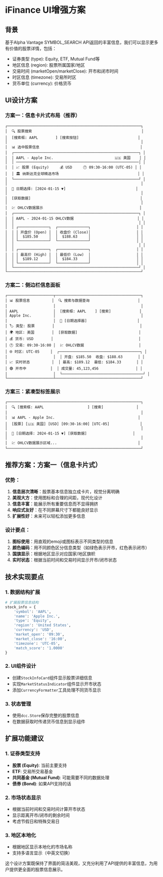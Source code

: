# iFinance UI增强方案

## 背景
基于Alpha Vantage SYMBOL_SEARCH API返回的丰富信息，我们可以显示更多有价值的股票详情，包括：
- 证券类型 (type): Equity, ETF, Mutual Fund等
- 地区信息 (region): 股票所属国家/地区
- 交易时间 (marketOpen/marketClose): 开市和闭市时间
- 时区信息 (timezone): 交易所时区
- 货币单位 (currency): 价格货币

## UI设计方案

### 方案一：信息卡片式布局（推荐）

```
┌─────────────────────────────────────────────────────────────┐
│  🔍 股票搜索                                                  │
│  [搜索框: AAPL        ] [搜索按钮]                           │
│                                                             │
│  📊 选中股票信息                                              │
│  ┌─────────────────────────────────────────────────────────┐ │
│  │ AAPL - Apple Inc.                            🇺🇸 美国    │ │
│  │ ────────────────────────────────────────────────────────│ │
│  │ 📈 股票 (Equity)     💰 USD     🕐 09:30-16:00 (UTC-05) │ │
│  │ 🏛️ 纳斯达克全球精选市场                                    │ │
│  └─────────────────────────────────────────────────────────┘ │
│                                                             │
│  📅 日期选择: [2024-01-15 ▼]                                │
│                                                             │
│  [获取数据]                                                  │
│                                                             │
│  💹 OHLCV数据展示                                            │
│  ┌─────────────────────────────────────────────────────────┐ │
│  │ AAPL - 2024-01-15 OHLCV数据                             │ │
│  │                                                         │ │
│  │ ┌──────────────┐  ┌──────────────┐                     │ │
│  │ │ 开盘价 (Open) │  │ 收盘价 (Close)│                     │ │
│  │ │  $185.50     │  │  $188.63     │                     │ │
│  │ └──────────────┘  └──────────────┘                     │ │
│  │                                                         │ │
│  │ ┌──────────────┐  ┌──────────────┐                     │ │
│  │ │ 最高价 (High) │  │ 最低价 (Low)  │                     │ │
│  │ │  $189.12     │  │  $184.33     │                     │ │
│  │ └──────────────┘  └──────────────┘                     │ │
│  └─────────────────────────────────────────────────────────┘ │
└─────────────────────────────────────────────────────────────┘
```

### 方案二：侧边栏信息面板

```
┌─────────────────────┬───────────────────────────────────────┐
│ 📊 股票信息          │  🔍 搜索与数据查询                      │
│                     │                                       │
│ AAPL                │  [搜索框: AAPL    ] [搜索]             │
│ Apple Inc.          │                                       │
│                     │  📅 [日期选择器]                       │
│ 🏷️ 类型: 股票        │                                       │
│ 🌍 地区: 美国        │  [获取数据]                            │
│ 💰 货币: USD        │                                       │
│ 🕐 交易: 09:30-16:00 │  💹 OHLCV数据                         │
│ 🌐 时区: UTC-05     │  ┌─────────────────────────────────────┐ │
│                     │  │ 开盘: $185.50  收盘: $188.63       │ │
│ 📈 实时状态          │  │ 最高: $189.12  最低: $184.33       │ │
│ 🟢 开市中           │  │ 成交量: 45,123,456                 │ │
│                     │  └─────────────────────────────────────┘ │
└─────────────────────┴───────────────────────────────────────┘
```

### 方案三：紧凑型标签展示

```
┌─────────────────────────────────────────────────────────────┐
│  🔍 [搜索框: AAPL                    ] [搜索]               │
│                                                             │
│  📊 AAPL - Apple Inc.                                      │
│  [股票] [🇺🇸 美国] [USD] [09:30-16:00] [UTC-05]              │
│                                                             │
│  📅 [日期选择: 2024-01-15 ▼] [获取数据]                     │
│                                                             │
│  💹 OHLCV数据展示区域...                                     │
└─────────────────────────────────────────────────────────────┘
```

## 推荐方案：方案一（信息卡片式）

### 优势：
1. **信息层次清晰**：股票基本信息独立成卡片，视觉分离明确
2. **美观大方**：使用图标和合理的间距，现代化设计
3. **信息丰富**：能展示所有重要信息而不显得拥挤
4. **响应式友好**：在不同屏幕尺寸下都能良好显示
5. **扩展性好**：未来可以轻松添加更多信息

### 设计要点：
1. **图标使用**：用直观的emoji或图标表示不同类型的信息
2. **颜色编码**：用不同颜色区分信息类型（如绿色表示开市，红色表示闭市）
3. **国旗显示**：根据地区显示对应国家/地区旗帜
4. **实时状态**：根据当前时间和交易时间显示开市/闭市状态

## 技术实现要点

### 1. 数据结构扩展
```python
# 扩展股票信息结构
stock_info = {
    'symbol': 'AAPL',
    'name': 'Apple Inc.',
    'type': 'Equity',
    'region': 'United States',
    'currency': 'USD',
    'market_open': '09:30',
    'market_close': '16:00',
    'timezone': 'UTC-05',
    'match_score': '1.0000'
}
```

### 2. UI组件设计
- 创建`StockInfoCard`组件显示股票详细信息
- 实现`MarketStatusIndicator`组件显示开市状态
- 添加`CurrencyFormatter`工具处理不同货币显示

### 3. 状态管理
- 使用`dcc.Store`保存完整的股票信息
- 在数据获取时传递货币信息到显示组件

## 扩展功能建议

### 1. 证券类型支持
- **股票 (Equity)**: 当前主要支持
- **ETF**: 交易所交易基金
- **共同基金 (Mutual Fund)**: 可能需要不同的数据处理
- **债券 (Bond)**: 如果API支持的话

### 2. 市场状态显示
- 根据当前时间和交易时间计算开市状态
- 显示距离开市/闭市的剩余时间
- 考虑节假日和特殊交易日

### 3. 地区本地化
- 根据地区显示本地化的市场名称
- 支持多语言显示（中英文切换）

这个设计方案既保持了界面的简洁美观，又充分利用了API提供的丰富信息，为用户提供更全面的股票信息展示。